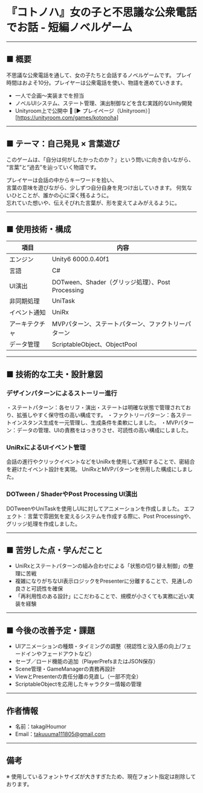 # 『コトノハ』女の子と不思議な公衆電話でお話 - 短編ノベルゲーム

---

## ■ 概要
不思議な公衆電話を通して、女の子たちと会話するノベルゲームです。
プレイ時間はおよそ10分。プレイヤーは公衆電話を使い、物語を進めていきます。
- 一人で企画〜実装までを担当
- ノベルUIシステム、ステート管理、演出制御などを含む実践的なUnity開発
- Unityroom上で公開中
🔗 [▶ プレイページ（Unityroom）][https://unityroom.com/games/kotonoha]

---

## ■ テーマ：自己発見 × 言葉遊び
このゲームは、「自分は何がしたかったのか？」という問いに向き合いながら、  
“言葉”と“過去”を辿っていく物語です。

プレイヤーは会話の中からキーワードを拾い、  
言葉の意味を遊びながら、少しずつ自分自身を見つけ出していきます。
何気ないひとことが、誰かの心に深く残るように。  
忘れていた想いや、伝えそびれた言葉が、形を変えてよみがえるように。

---

## ■ 使用技術・構成

| 項目 | 内容 |
|------|------|
| エンジン | Unity6 6000.0.40f1 |
| 言語 | C# |
| UI演出 | DOTween、Shader（グリッジ処理）、Post Processing|
| 非同期処理 | UniTask |
| イベント通知 | UniRx |
| アーキテクチャ | MVPパターン、ステートパターン、ファクトリーパターン |
| データ管理 | ScriptableObject、ObjectPool


---

## ■ 技術的な工夫・設計意図

### デザインパターンによるストーリー進行
・ステートパターン：各セリフ・演出・ステートは明確な状態で管理されており、拡張しやすく保守性の高い構成です。
・ファクトリーパターン：各ステートインスタンス生成を一元管理し、生成条件を柔軟にしました。
・MVPパターン：データの管理、UIの責務をはっきりさせ、可読性の高い構成にしました。

### UniRxによるUIイベント管理
会話の進行やクリックイベントなどをUniRxを使用して通知することで、密結合を避けたイベント設計を実現。
UniRxとMVPパターンを併用した構成にしました。

### DOTween / ShaderやPost Processing UI演出
DOTweenやUniTaskを使用しUIに対してアニメーションを作成しました。
エフェクト：言葉で雰囲気を変えるシステムを作成する際に、Post Processingや、グリッジ処理を作成しました。

---

## ■ 苦労した点・学んだこと

- UniRxとステートパターンの組み合わせによる「状態の切り替え制御」の整理に苦戦  
- 複雑になりがちなUI表示ロジックをPresenterに分離することで、見通しの良さと可読性を確保  
- 「再利用性のある設計」にこだわることで、規模が小さくても実務に近い実装を経験

---

## ■ 今後の改善予定・課題

- UIアニメーションの種類・タイミングの調整（視認性と没入感の向上/フェードインやフェードアウトなど）
- セーブ／ロード機能の追加（PlayerPrefsまたはJSON保存）
- Scene管理・GameManagerの責務再設計
- ViewとPresenterの責任分離の見直し（一部不完全）
- ScriptableObjectを応用したキャラクター情報の管理

---


##  作者情報

- 名前：takagiHoumor
- Email：takuuuma111805@gmail.com 

---

##  備考
※ 使用しているフォントサイズが大きすぎたため、現在フォント指定は削除しております。

